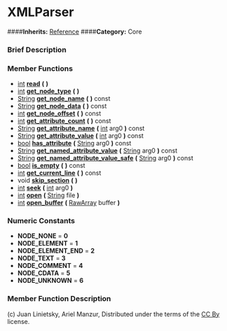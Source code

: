 #  XMLParser  
####**Inherits:** [Reference](class_reference)
####**Category:** Core

###  Brief Description  


###  Member Functions 
  * [int](class_int)  **[read](#read)**  **(** **)**
  * [int](class_int)  **[get&#95;node&#95;type](#get_node_type)**  **(** **)**
  * [String](class_string)  **[get&#95;node&#95;name](#get_node_name)**  **(** **)** const
  * [String](class_string)  **[get&#95;node&#95;data](#get_node_data)**  **(** **)** const
  * [int](class_int)  **[get&#95;node&#95;offset](#get_node_offset)**  **(** **)** const
  * [int](class_int)  **[get&#95;attribute&#95;count](#get_attribute_count)**  **(** **)** const
  * [String](class_string)  **[get&#95;attribute&#95;name](#get_attribute_name)**  **(** [int](class_int) arg0  **)** const
  * [String](class_string)  **[get&#95;attribute&#95;value](#get_attribute_value)**  **(** [int](class_int) arg0  **)** const
  * [bool](class_bool)  **[has&#95;attribute](#has_attribute)**  **(** [String](class_string) arg0  **)** const
  * [String](class_string)  **[get&#95;named&#95;attribute&#95;value](#get_named_attribute_value)**  **(** [String](class_string) arg0  **)** const
  * [String](class_string)  **[get&#95;named&#95;attribute&#95;value&#95;safe](#get_named_attribute_value_safe)**  **(** [String](class_string) arg0  **)** const
  * [bool](class_bool)  **[is&#95;empty](#is_empty)**  **(** **)** const
  * [int](class_int)  **[get&#95;current&#95;line](#get_current_line)**  **(** **)** const
  * void  **[skip&#95;section](#skip_section)**  **(** **)**
  * [int](class_int)  **[seek](#seek)**  **(** [int](class_int) arg0  **)**
  * [int](class_int)  **[open](#open)**  **(** [String](class_string) file  **)**
  * [int](class_int)  **[open&#95;buffer](#open_buffer)**  **(** [RawArray](class_rawarray) buffer  **)**

###  Numeric Constants  
  * **NODE_NONE** = **0**
  * **NODE_ELEMENT** = **1**
  * **NODE_ELEMENT_END** = **2**
  * **NODE_TEXT** = **3**
  * **NODE_COMMENT** = **4**
  * **NODE_CDATA** = **5**
  * **NODE_UNKNOWN** = **6**

###  Member Function Description  


(c) Juan Linietsky, Ariel Manzur, Distributed under the terms of the [CC By](https://creativecommons.org/licenses/by/3.0/legalcode) license.
